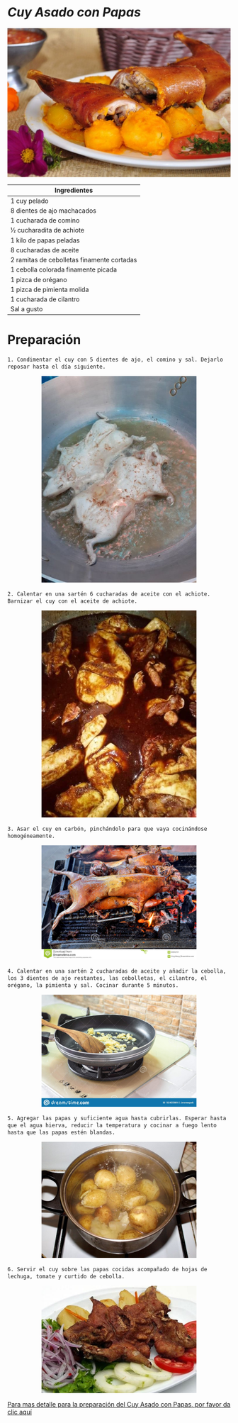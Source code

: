 <body style="background-color:##F4D03F;">

# _**Cuy Asado con Papas**_

<p align="center">
<img src="Imagenes_RecetaDani/inicio2.jpg" width="700">
</p>

<div align="left">

|              Ingredientes                  |
| -------------------------------------------|
| 1 cuy pelado                               |
| 8 dientes de ajo machacados                |
| 1 cucharada de comino                      |
| ½ cucharadita de achiote                   |
| 1 kilo de papas peladas                    |
| 8 cucharadas de aceite                     |
| 2 ramitas de cebolletas finamente cortadas |
| 1 cebolla colorada finamente picada        |
| 1 pizca de orégano                         |
| 1 pizca de pimienta molida                 |
| 1 cucharada de cilantro                    |
| Sal a gusto                                |

</div>

# **Preparación**

```
1. Condimentar el cuy con 5 dientes de ajo, el comino y sal. Dejarlo reposar hasta el día siguiente.
```
<p align="center">
<img src="Imagenes_RecetaDani/p1.jpg" width="350">
</p>

```
2. Calentar en una sartén 6 cucharadas de aceite con el achiote. Barnizar el cuy con el aceite de achiote.
```
<p align="center">
<img src="Imagenes_RecetaDani/p2.jpg" width="350">
</p>

```
3. Asar el cuy en carbón, pinchándolo para que vaya cocinándose homogéneamente.
```
<p align="center">
<img src="Imagenes_RecetaDani/p3.jpg" width="350">
</p>

```
4. Calentar en una sartén 2 cucharadas de aceite y añadir la cebolla, los 3 dientes de ajo restantes, las cebolletas, el cilantro, el orégano, la pimienta y sal. Cocinar durante 5 minutos.
```
<p align="center">
<img src="Imagenes_RecetaDani/p4.jpg" width="350">
</p>

```
5. Agregar las papas y suficiente agua hasta cubrirlas. Esperar hasta que el agua hierva, reducir la temperatura y cocinar a fuego lento hasta que las papas estén blandas.
```
<p align="center">
<img src="Imagenes_RecetaDani/p5.jpg" width="350">
</p>

```
6. Servir el cuy sobre las papas cocidas acompañado de hojas de lechuga, tomate y curtido de cebolla.
```
<p align="center">
<img src="Imagenes_RecetaDani/p6.jpg" width="350">
</p>


[Para mas detalle para la preparación del Cuy Asado con Papas, por favor da clic aquí](https://www.youtube.com/watch?v=1Ljelys6xWs)

</body>

